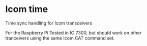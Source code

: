 # Icom time
 Time sync handling for Icom transceivers
 
 For the Raspberry Pi
 Tested in IC 7300, but should work on other tranceivers using the same Icom CAT command set.
